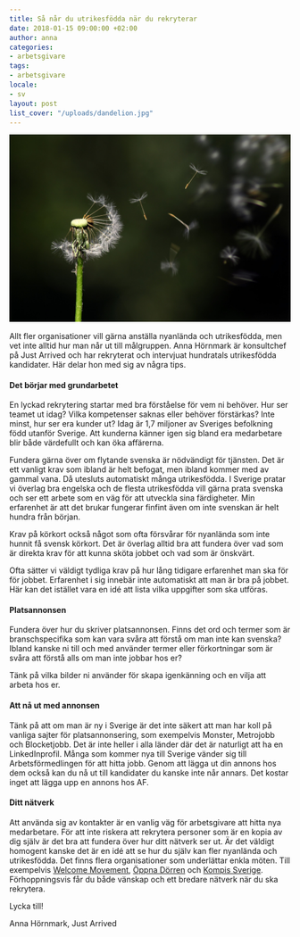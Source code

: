 ```yaml
---
title: Så når du utrikesfödda när du rekryterar
date: 2018-01-15 09:00:00 +02:00
author: anna
categories:
- arbetsgivare
tags:
- arbetsgivare
locale:
- sv
layout: post
list_cover: "/uploads/dandelion.jpg"
---
```


![Så når du utrikesfödda när du rekryterar](/uploads/dandelion.jpg)

Allt fler organisationer vill gärna anställa nyanlända och utrikesfödda, men vet inte alltid hur man når ut till målgruppen. Anna Hörnmark är konsultchef på Just Arrived och har rekryterat och intervjuat hundratals utrikesfödda kandidater. Här delar hon med sig av några tips.

#### Det börjar med grundarbetet

En lyckad rekrytering startar med bra förståelse för vem ni behöver. Hur ser teamet ut idag? Vilka kompetenser saknas eller behöver förstärkas? Inte minst, hur ser era kunder ut? Idag är 1,7 miljoner av Sveriges befolkning född utanför Sverige. Att kunderna känner igen sig bland era medarbetare blir både värdefullt och kan öka affärerna.

Fundera gärna över om flytande svenska är nödvändigt för tjänsten. Det är ett vanligt krav som ibland är helt befogat, men ibland kommer med av gammal vana. Då utesluts automatiskt många utrikesfödda. I Sverige pratar vi överlag bra engelska och de flesta utrikesfödda vill gärna prata svenska och ser ett arbete som en väg för att utveckla sina färdigheter. Min erfarenhet är att det brukar fungerar finfint även om inte svenskan är helt hundra från början.

Krav på körkort också något som ofta försvårar för nyanlända som inte hunnit få svensk körkort. Det är överlag alltid bra att fundera över vad som är direkta krav för att kunna sköta jobbet och vad som är önskvärt.

Ofta sätter vi väldigt tydliga krav på hur lång tidigare erfarenhet man ska för för jobbet. Erfarenhet i sig innebär inte automatiskt att man är bra på jobbet. Här kan det istället vara en idé att lista vilka uppgifter som ska utföras.

#### Platsannonsen

Fundera över hur du skriver platsannonsen. Finns det ord och termer som är branschspecifika som kan vara svåra att förstå om man inte kan svenska? Ibland kanske ni till och med använder termer eller förkortningar som är svåra att förstå alls om man inte jobbar hos er?

Tänk på vilka bilder ni använder för skapa igenkänning och en vilja att arbeta hos er.

#### Att nå ut med annonsen

Tänk på att om man är ny i Sverige är det inte säkert att man har koll på vanliga sajter för platsannonsering, som exempelvis Monster, Metrojobb och Blocketjobb. Det är inte heller i alla länder där det är naturligt att ha en LinkedInprofil. Många som kommer nya till Sverige vänder sig till Arbetsförmedlingen för att hitta jobb. Genom att lägga ut din annons hos dem också kan du nå ut till kandidater du kanske inte når annars. Det kostar inget att lägga upp en annons hos AF.

#### Ditt nätverk

Att använda sig av kontakter är en vanlig väg för arbetsgivare att hitta nya medarbetare. För att inte riskera att rekrytera personer som är en kopia av dig själv är det bra att fundera över hur ditt nätverk ser ut. Är det väldigt homogent kanske det är en idé att se hur du själv kan fler nyanlända och utrikesfödda. Det finns flera organisationer som underlättar enkla möten. Till exempelvis [Welcome Movement](http://welcomemovement.se/?utm_source=justarrived&utm_medium=blog), [Öppna Dörren](http://www.oppnadorren.se/?utm_source=justarrived&utm_medium=blog) och [Kompis Sverige](http://kompissverige.se/?utm_source=justarrived&utm_medium=blog). Förhoppningsvis får du både vänskap och ett bredare nätverk när du ska rekrytera.

Lycka till!

Anna Hörnmark, Just Arrived
